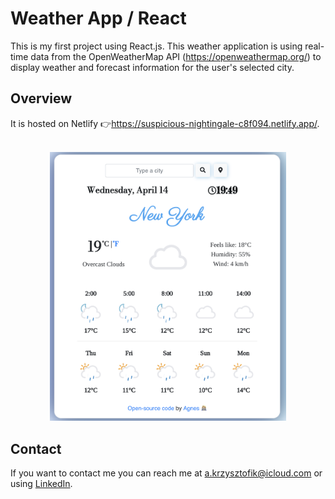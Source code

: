 # Weather App / React

This is my first project using React.js. This weather application is using real-time data from the OpenWeatherMap API (https://openweathermap.org/) to display weather and forecast information for the user's selected city.

## Overview

It is hosted on Netlify 👉https://suspicious-nightingale-c8f094.netlify.app/.  
<br />
<div align="center">
        <img width="75%" src="https://github.com/Agnes404/weather-app-react/blob/master/src/WeatherScreenshot.png" alt="About screen" title="Screenshot of WeatherApp"</img>
</div>

## Contact
If you want to contact me you can reach me at <a> a.krzysztofik@icloud.com </a> or using [LinkedIn](https://www.linkedin.com/in/agnieszka-krzysztofik/).
